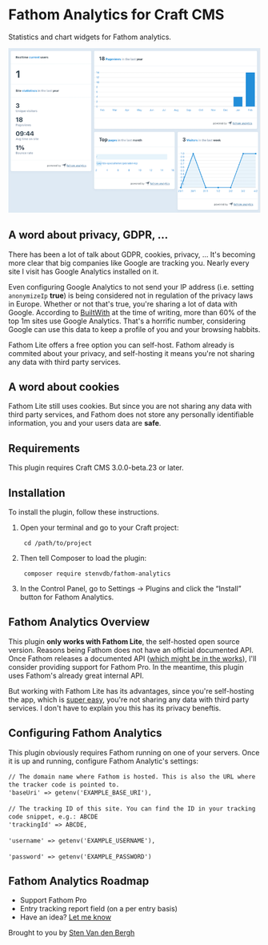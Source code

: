 # Fathom Analytics for Craft CMS

Statistics and chart widgets for Fathom analytics.

![Screenshot](resources/img/screenshot.png)

## A word about privacy, GDPR, &hellip;

There has been a lot of talk about GDPR, cookies, privacy, &hellip; It's becoming more clear that big companies like Google are tracking you. Nearly every site I visit has Google Analytics installed on it. 

Even configuring Google Analytics to not send your IP address (i.e. setting `anonymizeIp` **true**) is being considered not in regulation of the privacy laws in Europe. Whether or not that's true, you're sharing a lot of data with Google. According to [BuiltWith](https://trends.builtwith.com/analytics/Google-Analytics) at the time of writing, more than 60% of the top 1m sites use Google Analytics. That's a horrific number, considering Google can use this data to keep a profile of you and your browsing habbits.

Fathom Lite offers a free option you can self-host. Fathom already is commited about your privacy, and self-hosting it means you're not sharing any data with third party services.

## A word about cookies

Fathom Lite still uses cookies. But since you are not sharing any data with third party services, and Fathom does not store any personally identifiable information, you and your users data are **safe**.

## Requirements

This plugin requires Craft CMS 3.0.0-beta.23 or later.

## Installation

To install the plugin, follow these instructions.

1. Open your terminal and go to your Craft project:

        cd /path/to/project

2. Then tell Composer to load the plugin:

        composer require stenvdb/fathom-analytics

3. In the Control Panel, go to Settings → Plugins and click the “Install” button for Fathom Analytics.

## Fathom Analytics Overview

This plugin **only works with Fathom Lite**, the self-hosted open source version. Reasons being Fathom does not have an official documented API. Once Fathom releases a documented API ([which might be in the works](https://trello.com/c/wu4WMy4U/16-api)), I'll consider providing support for Fathom Pro. In the meantime, this plugin uses Fathom's already great internal API. 

But working with Fathom Lite has its advantages, since you're self-hosting the app, which is [super easy](https://github.com/usefathom/fathom/blob/master/docs/Installation%20instructions.md), you're not sharing any data with third party services. I don't have to explain you this has its privacy beneftis.

## Configuring Fathom Analytics

This plugin obviously requires Fathom running on one of your servers. Once it is up and running, configure Fathom Analytic's settings:

```
// The domain name where Fathom is hosted. This is also the URL where the tracker code is pointed to.
'baseUri' => getenv('EXAMPLE_BASE_URI'),

// The tracking ID of this site. You can find the ID in your tracking code snippet, e.g.: ABCDE
'trackingId' => ABCDE,

'username' => getenv('EXAMPLE_USERNAME'),

'password' => getenv('EXAMPLE_PASSWORD')
```

## Fathom Analytics Roadmap

* Support Fathom Pro
* Entry tracking report field (on a per entry basis)
* Have an idea? [Let me know](https://stenvdb.be/contact)

Brought to you by [Sten Van den Bergh](https://stenvdb.be)
